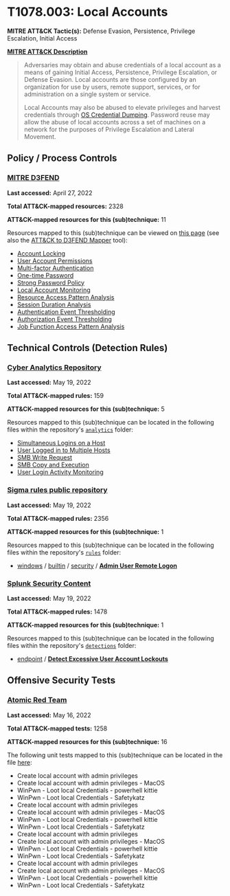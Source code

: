 # T1078.003: Local Accounts
**MITRE ATT&CK Tactic(s):** Defense Evasion, Persistence, Privilege Escalation, Initial Access

**[MITRE ATT&CK Description](https://attack.mitre.org/techniques/T1078/003)**
<blockquote>Adversaries may obtain and abuse credentials of a local account as a means of gaining Initial Access, Persistence, Privilege Escalation, or Defense Evasion. Local accounts are those configured by an organization for use by users, remote support, services, or for administration on a single system or service.

Local Accounts may also be abused to elevate privileges and harvest credentials through [OS Credential Dumping](https://attack.mitre.org/techniques/T1003). Password reuse may allow the abuse of local accounts across a set of machines on a network for the purposes of Privilege Escalation and Lateral Movement. </blockquote>

## Policy / Process Controls
### [MITRE D3FEND](https://d3fend.mitre.org/)
**Last accessed:** April 27, 2022

**Total ATT&CK-mapped resources:** 2328

**ATT&CK-mapped resources for this (sub)technique:** 11

Resources mapped to this (sub)technique can be viewed on [this page](https://d3fend.mitre.org/) (see also the [ATT&CK to D3FEND Mapper](https://d3fend.mitre.org/tools/attack-mapper) tool):

* [Account Locking](https://d3fend.mitre.org/techniques/d3f:AccountLocking)
* [User Account Permissions](https://d3fend.mitre.org/techniques/d3f:UserAccountPermissions)
* [Multi-factor Authentication](https://d3fend.mitre.org/techniques/d3f:Multi-factorAuthentication)
* [One-time Password](https://d3fend.mitre.org/techniques/d3f:One-timePassword)
* [Strong Password Policy](https://d3fend.mitre.org/techniques/d3f:StrongPasswordPolicy)
* [Local Account Monitoring](https://d3fend.mitre.org/techniques/d3f:LocalAccountMonitoring)
* [Resource Access Pattern Analysis](https://d3fend.mitre.org/techniques/d3f:ResourceAccessPatternAnalysis)
* [Session Duration Analysis](https://d3fend.mitre.org/techniques/d3f:SessionDurationAnalysis)
* [Authentication Event Thresholding](https://d3fend.mitre.org/techniques/d3f:AuthenticationEventThresholding)
* [Authorization Event Thresholding](https://d3fend.mitre.org/techniques/d3f:AuthorizationEventThresholding)
* [Job Function Access Pattern Analysis](https://d3fend.mitre.org/techniques/d3f:JobFunctionAccessPatternAnalysis)

## Technical Controls (Detection Rules)
### [Cyber Analytics Repository](https://car.mitre.org)
**Last accessed:** May 19, 2022

**Total ATT&CK-mapped rules:** 159

**ATT&CK-mapped resources for this (sub)technique:** 5

Resources mapped to this (sub)technique can be located in the following files within the repository's <code>[analytics](https://github.com/mitre-attack/car/blob/master/analytics)</code> folder:

* [Simultaneous Logins on a Host](https://github.com/mitre-attack/car/tree/master/analytics/CAR-2013-02-008.yaml)
* [User Logged in to Multiple Hosts](https://github.com/mitre-attack/car/tree/master/analytics/CAR-2013-02-012.yaml)
* [SMB Write Request](https://github.com/mitre-attack/car/tree/master/analytics/CAR-2013-05-003.yaml)
* [SMB Copy and Execution](https://github.com/mitre-attack/car/tree/master/analytics/CAR-2013-05-005.yaml)
* [User Login Activity Monitoring](https://github.com/mitre-attack/car/tree/master/analytics/CAR-2013-10-001.yaml)

### [Sigma rules public repository](https://github.com/SigmaHQ/sigma)
**Last accessed:** May 19, 2022

**Total ATT&CK-mapped rules:** 2356

**ATT&CK-mapped resources for this (sub)technique:** 1

Resources mapped to this (sub)technique can be located in the following files within the repository's <code>[rules](https://github.com/SigmaHQ/sigma/tree/master/rules)</code> folder:

* [windows](https://github.com/SigmaHQ/sigma/tree/master/rules/windows/) / [builtin](https://github.com/SigmaHQ/sigma/tree/master/rules/windows/builtin/) / [security](https://github.com/SigmaHQ/sigma/tree/master/rules/windows/builtin/security/) / **[Admin User Remote Logon](https://github.com/SigmaHQ/sigma/blob/master/rules/windows/builtin/security/win_admin_rdp_login.yml)**

### [Splunk Security Content](https://github.com/splunk/security_content)
**Last accessed:** May 19, 2022

**Total ATT&CK-mapped rules:** 1478

**ATT&CK-mapped resources for this (sub)technique:** 1

Resources mapped to this (sub)technique can be located in the following files within the repository's <code>[detections](https://github.com/splunk/security_content/tree/develop/detections)</code> folder:

* [endpoint](https://github.com/splunk/security_content/tree/develop/detections/endpoint/) / **[Detect Excessive User Account Lockouts](https://github.com/splunk/security_content/blob/develop/detections/endpoint/detect_excessive_user_account_lockouts.yml)**


## Offensive Security Tests
### [Atomic Red Team](https://github.com/redcanaryco/atomic-red-team)
**Last accessed:** May 16, 2022

**Total ATT&CK-mapped tests:** 1258

**ATT&CK-mapped resources for this (sub)technique:** 16

The following unit tests mapped to this (sub)technique can be located in the file [here](https://github.com/redcanaryco/atomic-red-team/tree/master/atomics/T1078.003/T1078.003.yaml):

* Create local account with admin privileges
* Create local account with admin privileges - MacOS
* WinPwn - Loot local Credentials - powerhell kittie
* WinPwn - Loot local Credentials - Safetykatz
* Create local account with admin privileges
* Create local account with admin privileges - MacOS
* WinPwn - Loot local Credentials - powerhell kittie
* WinPwn - Loot local Credentials - Safetykatz
* Create local account with admin privileges
* Create local account with admin privileges - MacOS
* WinPwn - Loot local Credentials - powerhell kittie
* WinPwn - Loot local Credentials - Safetykatz
* Create local account with admin privileges
* Create local account with admin privileges - MacOS
* WinPwn - Loot local Credentials - powerhell kittie
* WinPwn - Loot local Credentials - Safetykatz

